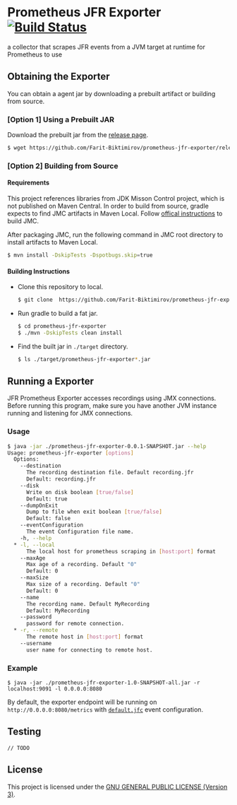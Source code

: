 # Prometheus JFR Exporter [![Build Status](https://travis-ci.org/tabjy/prometheus-jfr-exporter.svg?branch=master)](https://travis-ci.org/tabjy/prometheus-jfr-exporter)

a collector that scrapes JFR events from a JVM target at runtime for Prometheus to use

## Obtaining the Exporter

You can obtain a agent jar by downloading a prebuilt artifact or building from source.

### [Option 1] Using a Prebuilt JAR

Download the prebuilt jar from the [release page](https://github.com/tabjy/jfr-prometheus-exporter/releases).
```sh
$ wget https://github.com/Farit-Biktimirov/prometheus-jfr-exporter/releases/download/untagged-fb500dfa137aed0596da/prometheus-jfr-exporter-0.0.1-SNAPSHOT.jar
```

### [Option 2] Building from Source

#### Requirements

This project references libraries from JDK Misson Control project, which is not published on Maven Central. In order to build from source, gradle expects to find JMC artifacts in Maven Local. Follow [offical instructions](http://hg.openjdk.java.net/jmc/jmc/file/5e0a199762b6/README.md#l177) to build JMC.

After packaging JMC, run the following command in JMC root directory to install artifacts to Maven Local.
```sh
$ mvn install -DskipTests -Dspotbugs.skip=true
```

#### Building Instructions

- Clone this repository to local.
  ```sh
  $ git clone  https://github.com/Farit-Biktimirov/prometheus-jfr-exporter.git
  ```
- Run gradle to build a fat jar.
  ```sh
  $ cd prometheus-jfr-exporter
  $ ./mvn -DskipTests clean install
  ```
- Find the built jar in `./target` directory.
  ```sh
  $ ls ./target/prometheus-jfr-exporter*.jar
  ```

## Running a Exporter

JFR Prometheus Exporter accesses recordings using JMX connections. Before running this program, make sure you have another JVM instance running and listening for JMX connections.

### Usage

```sh
$ java -jar ./prometheus-jfr-exporter-0.0.1-SNAPSHOT.jar --help
Usage: prometheus-jfr-exporter [options]
  Options:
    --destination
      The recording destination file. Default recording.jfr
      Default: recording.jfr
    --disk
      Write on disk boolean [true/false]
      Default: true
    --dumpOnExit
      Dump to file when exit boolean [true/false]
      Default: false
    --eventConfiguration
      The event Configuration file name.
    -h, --help
  * -l, --local
      The local host for prometheus scraping in [host:port] format
    --maxAge
      Max age of a recording. Default "0"
      Default: 0
    --maxSize
      Max size of a recording. Default "0"
      Default: 0
    --name
      The recording name. Default MyRecording
      Default: MyRecording
    --password
      password for remote connection.
  * -r, --remote
      The remote host in [host:port] format
    --username
      user name for connecting to remote host.
```

### Example
```
$ java -jar ./prometheus-jfr-exporter-1.0-SNAPSHOT-all.jar -r localhost:9091 -l 0.0.0.0:8080
```

By default, the exporter endpoint will be running on `http://0.0.0.0:8080/metrics` with [`default.jfc`](./src/main/resources/com/redhat/rhjmc/prometheus_jfr_exporter/default.jfc) event configuration.

## Testing

``// TODO``

## License

This project is licensed under the [GNU GENERAL PUBLIC LICENSE (Version 3)](./LICENSE).
